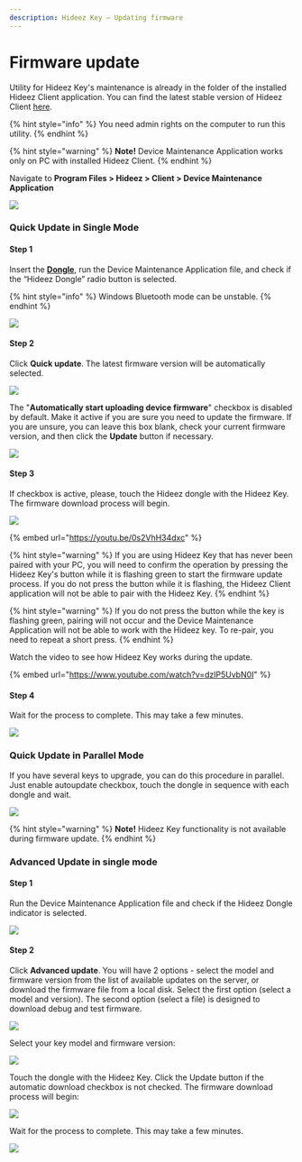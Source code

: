 ```yaml
---
description: Hideez Key — Updating firmware
---
```


# Firmware update

Utility for Hideez Key's maintenance is already in the folder of the installed Hideez Client application. You can find the latest stable version of Hideez Client [here](../../../upgrading/untitled.md).

{% hint style="info" %}
You need admin rights on the computer to run this utility.
{% endhint %}

{% hint style="warning" %}
**Note!** Device Maintenance Application works only on PC with installed Hideez Client.
{% endhint %}

Navigate to **Program Files > Hideez > Client > Device Maintenance Application**

![](<../../../.gitbook/assets/image (78).png>)

### Quick Update in Single Mode

#### Step 1

Insert the [**Dongle**](https://dongle.hideez.com/), run the Device Maintenance Application file, and check if the “Hideez Dongle” radio button is selected.&#x20;

{% hint style="info" %}
Windows Bluetooth mode can be unstable.
{% endhint %}

![](<../../../.gitbook/assets/image (223).png>)

#### Step 2

Click **Quick update**. The latest firmware version will be automatically selected.

![](<../../../.gitbook/assets/image (159).png>)

The "**Automatically start uploading device firmware**" checkbox is disabled by default. Make it active if you are sure you need to update the firmware. If you are unsure, you can leave this box blank, check your current firmware version, and then click the **Update** button if necessary.

![](<../../../.gitbook/assets/image (208).png>)

#### Step 3

If checkbox is active, please, touch the Hideez dongle with the Hideez Key. The firmware download process will begin.&#x20;

![](<../../../.gitbook/assets/image (183).png>)

{% embed url="https://youtu.be/0s2VhH34dxc" %}

{% hint style="warning" %}
If you are using Hideez Key that has never been paired with your PC, you will need to confirm the operation by pressing the Hideez Key's button while it is flashing green to start the firmware update process. If you do not press the button while it is flashing, the Hideez Client application will not be able to pair with the Hideez Key.
{% endhint %}

{% hint style="warning" %}
If you do not press the button while the key is flashing green, pairing will not occur and the Device Maintenance Application will not be able to work with the Hideez key. To re-pair, you need to repeat a short press.
{% endhint %}

Watch the video to see how Hideez Key works during the update.

{% embed url="https://www.youtube.com/watch?v=dzlP5UvbN0I" %}

#### Step 4

Wait for the process to complete. This may take a few minutes.

![](<../../../.gitbook/assets/image (214).png>)

### Quick Update in Parallel Mode

If you have several keys to upgrade, you can do this procedure in parallel. Just enable autoupdate checkbox, touch the dongle in sequence with each dongle and wait.

![](<../../../.gitbook/assets/image (195).png>)

{% hint style="warning" %}
**Note!** Hideez Key functionality is not available during firmware update.
{% endhint %}

### Advanced Update in single mode&#x20;

#### Step 1

Run the Device Maintenance Application file and check if the Hideez Dongle indicator is selected.

![](<../../../.gitbook/assets/image (35).png>)

#### Step 2

Click **Advanced update**. You will have 2 options - select the model and firmware version from the list of available updates on the server, or download the firmware file from a local disk. Select the first option (select a model and version). The second option (select a file) is designed to download debug and test firmware.

![](<../../../.gitbook/assets/image (84).png>)

Select your key model and firmware version:&#x20;

![](<../../../.gitbook/assets/image (291).png>)

Touch the dongle with the Hideez Key. Click the Update button if the automatic download checkbox is not checked. The firmware download process will begin:

![](<../../../.gitbook/assets/image (298).png>)

Wait for the process to complete. This may take a few minutes.

![](<../../../.gitbook/assets/image (108).png>)
